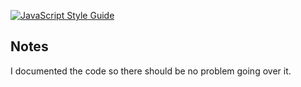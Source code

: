[![JavaScript Style Guide](https://img.shields.io/badge/code_style-standard-brightgreen.svg)](https://standardjs.com)

## Notes
I documented the code so there should be no problem going over it.
